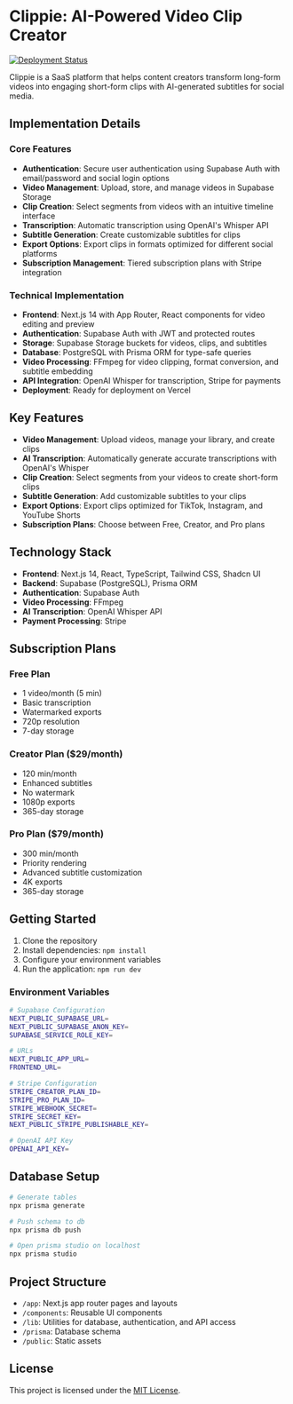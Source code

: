 # Clippie: AI-Powered Video Clip Creator

[![Deployment Status](https://img.shields.io/github/deployments/WN-FO/Clippie_5000/production?label=vercel&logo=vercel)](https://clippie-5000.vercel.app)

Clippie is a SaaS platform that helps content creators transform long-form videos into engaging short-form clips with AI-generated subtitles for social media.

## Implementation Details

### Core Features

- **Authentication**: Secure user authentication using Supabase Auth with email/password and social login options
- **Video Management**: Upload, store, and manage videos in Supabase Storage
- **Clip Creation**: Select segments from videos with an intuitive timeline interface
- **Transcription**: Automatic transcription using OpenAI's Whisper API
- **Subtitle Generation**: Create customizable subtitles for clips
- **Export Options**: Export clips in formats optimized for different social platforms
- **Subscription Management**: Tiered subscription plans with Stripe integration

### Technical Implementation

- **Frontend**: Next.js 14 with App Router, React components for video editing and preview
- **Authentication**: Supabase Auth with JWT and protected routes
- **Storage**: Supabase Storage buckets for videos, clips, and subtitles
- **Database**: PostgreSQL with Prisma ORM for type-safe queries
- **Video Processing**: FFmpeg for video clipping, format conversion, and subtitle embedding
- **API Integration**: OpenAI Whisper for transcription, Stripe for payments
- **Deployment**: Ready for deployment on Vercel

## Key Features

- **Video Management**: Upload videos, manage your library, and create clips
- **AI Transcription**: Automatically generate accurate transcriptions with OpenAI's Whisper
- **Clip Creation**: Select segments from your videos to create short-form clips
- **Subtitle Generation**: Add customizable subtitles to your clips
- **Export Options**: Export clips optimized for TikTok, Instagram, and YouTube Shorts
- **Subscription Plans**: Choose between Free, Creator, and Pro plans

## Technology Stack

- **Frontend**: Next.js 14, React, TypeScript, Tailwind CSS, Shadcn UI
- **Backend**: Supabase (PostgreSQL), Prisma ORM
- **Authentication**: Supabase Auth
- **Video Processing**: FFmpeg
- **AI Transcription**: OpenAI Whisper API
- **Payment Processing**: Stripe

## Subscription Plans

### Free Plan
- 1 video/month (5 min)
- Basic transcription
- Watermarked exports
- 720p resolution
- 7-day storage

### Creator Plan ($29/month)
- 120 min/month
- Enhanced subtitles
- No watermark
- 1080p exports
- 365-day storage

### Pro Plan ($79/month)
- 300 min/month
- Priority rendering
- Advanced subtitle customization
- 4K exports
- 365-day storage

## Getting Started

1. Clone the repository
2. Install dependencies: `npm install`
3. Configure your environment variables
4. Run the application: `npm run dev`

### Environment Variables

```bash
# Supabase Configuration
NEXT_PUBLIC_SUPABASE_URL=
NEXT_PUBLIC_SUPABASE_ANON_KEY=
SUPABASE_SERVICE_ROLE_KEY=

# URLs
NEXT_PUBLIC_APP_URL=
FRONTEND_URL=

# Stripe Configuration
STRIPE_CREATOR_PLAN_ID=
STRIPE_PRO_PLAN_ID=
STRIPE_WEBHOOK_SECRET=
STRIPE_SECRET_KEY=
NEXT_PUBLIC_STRIPE_PUBLISHABLE_KEY=

# OpenAI API Key
OPENAI_API_KEY=
```

## Database Setup

```bash
# Generate tables
npx prisma generate

# Push schema to db
npx prisma db push

# Open prisma studio on localhost
npx prisma studio
```

## Project Structure

- `/app`: Next.js app router pages and layouts
- `/components`: Reusable UI components
- `/lib`: Utilities for database, authentication, and API access
- `/prisma`: Database schema
- `/public`: Static assets

## License

This project is licensed under the [MIT License](LICENSE).
